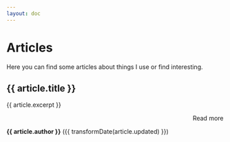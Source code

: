 ```yaml
---
layout: doc
---
```


# Articles

Here you can find some articles about things I use or find interesting.

<div v-for="article in articles">

  <h2><a :href="`${constants.baseUrl}/${article.path}`">{{ article.title }}</a></h2>

{{ article.excerpt }}

  <p style="text-align: right"><a :href="`${constants.baseUrl}/${article.path}`">Read more</a></p>

**{{ article.author }}** ({{ transformDate(article.updated) }})

</div>

<script setup>
import data from '../../data.json'
import constants from '../../.vitepress/constants.js'

// sort articles
const articles = (data['articles'] || []).sort(
  (a, b) => new Date(b.updated) - new Date(a.updated)
)

const transformDate = (date) =>
  new Date(date).toLocaleDateString('en-US', {
    year: 'numeric',
    month: 'long',
    day: 'numeric'
  })
</script>

